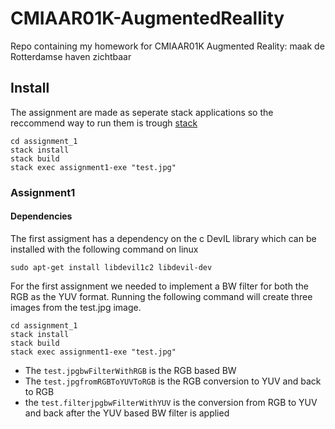 # CMIAAR01K-AugmentedReallity
Repo containing my homework for CMIAAR01K Augmented Reality: maak de Rotterdamse haven zichtbaar

## Install
The assignment are made as seperate stack applications so the reccommend way to run them is trough [stack](http://docs.haskellstack.org/en/stable/README.html)

```
cd assignment_1
stack install
stack build
stack exec assignment1-exe "test.jpg"
```

### Assignment1

#### Dependencies
The first assigment has a dependency on the c DevIL library which can be installed with the following command on linux
```
sudo apt-get install libdevil1c2 libdevil-dev
```

For the first assignment we needed to implement a BW filter for both the RGB as the YUV format.
Running the following command will create three images from the test.jpg image.
```
cd assignment_1
stack install
stack build
stack exec assignment1-exe "test.jpg"
```
* The `test.jpgbwFilterWithRGB` is the RGB based BW
* The `test.jpgfromRGBToYUVToRGB` is the RGB conversion to YUV and back to RGB
* the `test.filterjpgbwFilterWithYUV` is the conversion from RGB to YUV and back after the YUV based BW filter is applied
